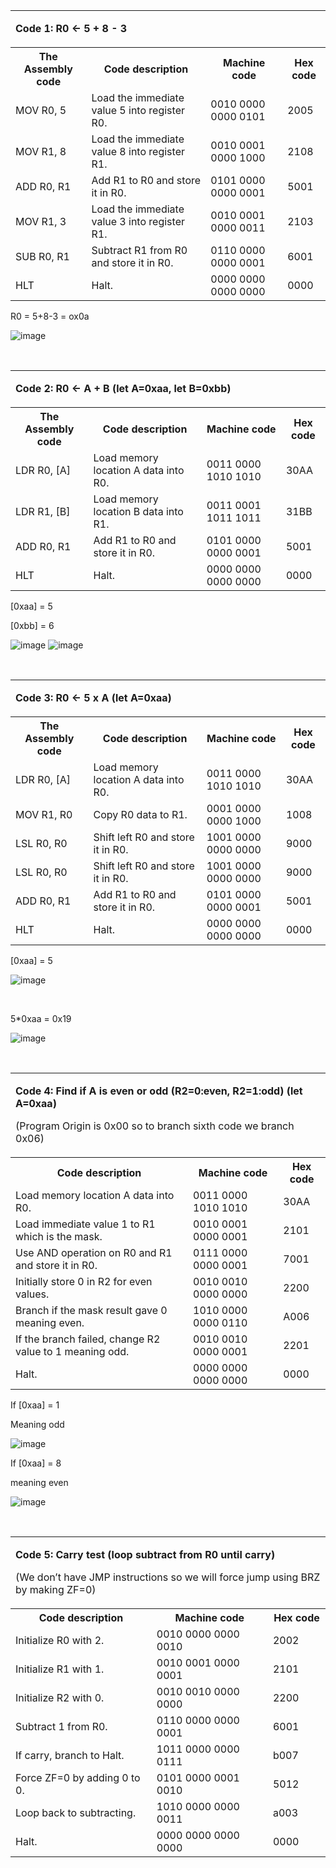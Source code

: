 <table>
<tbody>
<tr>
<td colspan="4" width="664">
<p><strong>Code 1: R0 <strong>&larr;</strong> 5 + 8 - 3</strong></p>
</td>
</tr>
<tr>
<th>The Assembly code</th>
<th>Code description</th>
<th>Machine code</th>
<th>Hex code</th>
</tr>
<!-- Step 1 -->
<tr>
<td>MOV R0, 5</td>
<td>Load the immediate value 5 into register R0.</td>
<td>0010 0000 0000 0101</td>
<td>2005</td>
</tr>
<!-- Step 2 -->
<tr>
<td>MOV R1, 8</td>
<td>Load the immediate value 8 into register R1.</td>
<td>0010 0001 0000 1000</td>
<td>2108</td>
</tr>
<!-- Step 3 -->
<tr>
<td>ADD R0, R1</td>
<td>Add R1 to R0 and store it in R0.</td>
<td>0101 0000 0000 0001</td>
<td>5001</td>
</tr>
<!-- Step 4 -->
<tr>
<td>MOV R1, 3</td>
<td>Load the immediate value 3 into register R1.</td>
<td>0010 0001 0000 0011</td>
<td>2103</td>
</tr>
<!-- Step 5 -->
<tr>
<td>SUB R0, R1</td>
<td>Subtract R1 from R0 and store it in R0.</td>
<td>0110 0000 0000 0001</td>
<td>6001</td>
</tr>
<!-- Step 6 -->
<tr>
<td>HLT</td>
<td>Halt.</td>
<td>0000 0000 0000 0000</td>
<td>0000</td>
</tr>
</tbody>
</table>
<p>R0 = 5+8-3 = ox0a</p>

![image](https://github.com/oa2006040/logisim-CPU-design/assets/152556993/4adc0d54-59f8-4878-b8f0-712358f57401)

<p>&nbsp;</p>
<table>
<tbody>
<tr>
<td colspan="4">
<p><strong>Code 2: R0 &larr; A + B (let A=0xaa, let B=0xbb)</strong></p>
</td>
</tr>
<tr>
<th>The Assembly code</th>
<th>Code description</th>
<th>Machine code</th>
<th>Hex code</th>
</tr>
<!-- Step 1 -->
<tr>
<td>LDR R0, [A]</td>
<td>Load memory location A data into R0.</td>
<td>0011 0000 1010 1010</td>
<td>30AA</td>
</tr>
<!-- Step 2 -->
<tr>
<td>LDR R1, [B]</td>
<td>Load memory location B data into R1.</td>
<td>0011 0001 1011 1011</td>
<td>31BB</td>
</tr>
<!-- Step 3 -->
<tr>
<td>ADD R0, R1</td>
<td>Add R1 to R0 and store it in R0.</td>
<td>0101 0000 0000 0001</td>
<td>5001</td>
</tr>
<!-- Step 4 -->
<tr>
<td>HLT</td>
<td>Halt.</td>
<td>0000 0000 0000 0000</td>
<td>0000</td>
</tr>
</tbody>
</table>
<p>[0xaa] = 5</p>
<p>[0xbb] = 6</p>

![image](https://github.com/oa2006040/logisim-CPU-design/assets/152556993/fa7301ca-c8bf-4e49-9a91-8eaf0f19ea01)
![image](https://github.com/oa2006040/logisim-CPU-design/assets/152556993/f69c5664-d567-4a39-b7c7-879834c03042)

<p>&nbsp;</p>
<table>
<tbody>
<tr>
<td colspan="3">
<p><strong>Code 3: R0 &larr; 5 x A (let A=0xaa)</strong></p>
</td>
</tr>
<tr>
<th>The Assembly code</th>
<th>Code description</th>
<th>Machine code</th>
<th>Hex code</th>
</tr>
<!-- Step 1 -->
<tr>
<td>LDR R0, [A]</td>
<td>Load memory location A data into R0.</td>
<td>0011 0000 1010 1010</td>
<td>30AA</td>
</tr>
<!-- Step 2 -->
<tr>
<td>MOV R1, R0</td>
<td>Copy R0 data to R1.</td>
<td>0001 0000 0000 1000</td>
<td>1008</td>
</tr>
<!-- Step 3 -->
<tr>
<td>LSL R0, R0</td>
<td>Shift left R0 and store it in R0.</td>
<td>1001 0000 0000 0000</td>
<td>9000</td>
</tr>
<!-- Step 4 -->
<tr>
<td>LSL R0, R0</td>
<td>Shift left R0 and store it in R0.</td>
<td>1001 0000 0000 0000</td>
<td>9000</td>
</tr>
<!-- Step 5 -->
<tr>
<td>ADD R0, R1</td>
<td>Add R1 to R0 and store it in R0.</td>
<td>0101 0000 0000 0001</td>
<td>5001</td>
</tr>
<!-- Step 6 -->
<tr>
<td>HLT</td>
<td>Halt.</td>
<td>0000 0000 0000 0000</td>
<td>0000</td>
</tr>
</tbody>
</table>
<p>[0xaa] = 5</p>

![image](https://github.com/oa2006040/logisim-CPU-design/assets/152556993/dffa3da3-ca68-46e0-8b03-6ef1c3193175)

<p>&nbsp;</p>
<p>5*0xaa = 0x19</p>

![image](https://github.com/oa2006040/logisim-CPU-design/assets/152556993/7298c1ec-8d00-44d2-8adb-5d293d11905c)
<p>&nbsp;</p>
<table>
<tbody>
<tr>
<td colspan="3">
<p><strong>Code 4: Find if A is even or odd (R2=0:even, R2=1:odd) (let A=0xaa)</strong></p>
<p>(Program Origin is 0x00 so to branch sixth code we branch 0x06)</p>
</td>
</tr>
<tr>
<th>Code description</th>
<th>Machine code</th>
<th>Hex code</th>
</tr>
<!-- Step 1 -->
<tr>
<td>Load memory location A data into R0.</td>
<td>0011 0000 1010 1010</td>
<td>30AA</td>
</tr>
<!-- Step 2 -->
<tr>
<td>Load immediate value 1 to R1 which is the mask.</td>
<td>0010 0001 0000 0001</td>
<td>2101</td>
</tr>
<!-- Step 3 -->
<tr>
<td>Use AND operation on R0 and R1 and store it in R0.</td>
<td>0111 0000 0000 0001</td>
<td>7001</td>
</tr>
<!-- Step 4 -->
<tr>
<td>Initially store 0 in R2 for even values.</td>
<td>0010 0010 0000 0000</td>
<td>2200</td>
</tr>
<!-- Step 5 -->
<tr>
<td>Branch if the mask result gave 0 meaning even.</td>
<td>1010 0000 0000 0110</td>
<td>A006</td>
</tr>
<!-- Step 6 -->
<tr>
<td>If the branch failed, change R2 value to 1 meaning odd.</td>
<td>0010 0010 0000 0001</td>
<td>2201</td>
</tr>
<!-- Step 7 -->
<tr>
<td>Halt.</td>
<td>0000 0000 0000 0000</td>
<td>0000</td>
</tr>
</tbody>
</table>
<p>If [0xaa] = 1</p>
<p>Meaning odd</p>

![image](https://github.com/oa2006040/logisim-CPU-design/assets/152556993/3a105b7f-f531-49eb-b04e-8394aa9c63c2)

<p>If [0xaa] = 8</p>
<p>meaning even</p>

![image](https://github.com/oa2006040/logisim-CPU-design/assets/152556993/aa29d431-1f52-42cf-ad43-ddcfe8661e11)

<p>&nbsp;</p>
<table>
<tbody>
<tr>
<td colspan="3">
<p><strong>Code 5: Carry test (loop subtract from R0 until carry)</strong></p>
<p>(We don&rsquo;t have JMP instructions so we will force jump using BRZ by making ZF=0)</p>
</td>
</tr>
<tr>
<th>Code description</th>
<th>Machine code</th>
<th>Hex code</th>
</tr>
<!-- Step 1 -->
<tr>
<td>Initialize R0 with 2.</td>
<td>0010 0000 0000 0010</td>
<td>2002</td>
</tr>
<!-- Step 2 -->
<tr>
<td>Initialize R1 with 1.</td>
<td>0010 0001 0000 0001</td>
<td>2101</td>
</tr>
<!-- Step 3 -->
<tr>
<td>Initialize R2 with 0.</td>
<td>0010 0010 0000 0000</td>
<td>2200</td>
</tr>
<!-- Step 4 -->
<tr>
<td>Subtract 1 from R0.</td>
<td>0110 0000 0000 0001</td>
<td>6001</td>
</tr>
<!-- Step 5 -->
<tr>
<td>If carry, branch to Halt.</td>
<td>1011 0000 0000 0111</td>
<td>b007</td>
</tr>
<!-- Step 6 -->
<tr>
<td>Force ZF=0 by adding 0 to 0.</td>
<td>0101 0000 0001 0010</td>
<td>5012</td>
</tr>
<!-- Step 7 -->
<tr>
<td>Loop back to subtracting.</td>
<td>1010 0000 0000 0011</td>
<td>a003</td>
</tr>
<!-- Step 8 -->
<tr>
<td>Halt.</td>
<td>0000 0000 0000 0000</td>
<td>0000</td>
</tr>
</tbody>
</table>
